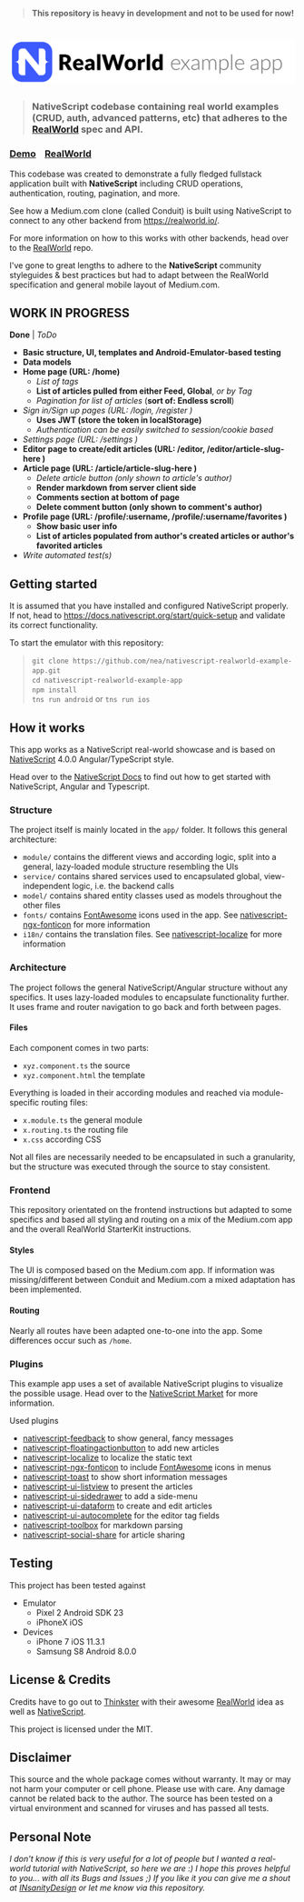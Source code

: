 > **This repository is heavy in development and not to be used for now!**

# ![RealWorld Example App](logo.png)
> ### NativeScript codebase containing real world examples (CRUD, auth, advanced patterns, etc) that adheres to the [RealWorld](https://github.com/gothinkster/realworld) spec and API.

### [Demo](https://github.com/gothinkster/realworld)&nbsp;&nbsp;&nbsp;&nbsp;[RealWorld](https://github.com/gothinkster/realworld)

This codebase was created to demonstrate a fully fledged fullstack application built with **NativeScript** including CRUD operations, authentication, routing, pagination, and more.

See how a Medium.com clone (called Conduit) is built using NativeScript to connect to any other backend from https://realworld.io/.

For more information on how to this works with other backends, head over to the [RealWorld](https://github.com/gothinkster/realworld) repo.

I've gone to great lengths to adhere to the **NativeScript** community styleguides & best practices but had to adapt between the RealWorld specification and general mobile layout of Medium.com.

## WORK IN PROGRESS
**Done** | *ToDo*

* **Basic structure, UI, templates and Android-Emulator-based testing**
* **Data models**
* **Home page (URL: /home)**
  * *List of tags*
  * **List of articles pulled from either Feed, Global**, *or by Tag*
  * *Pagination for list of articles* (**sort of: Endless scroll**)
* *Sign in/Sign up pages (URL: /login, /register )*
  * **Uses JWT (store the token in localStorage)**
  * *Authentication can be easily switched to session/cookie based*
* *Settings page (URL: /settings )*
* **Editor page to create/edit articles (URL: /editor, /editor/article-slug-here )**
* **Article page (URL: /article/article-slug-here )**
  * *Delete article button (only shown to article's author)*
  * **Render markdown from server client side**
  * **Comments section at bottom of page**
  * **Delete comment button (only shown to comment's author)**
* **Profile page (URL: /profile/:username, /profile/:username/favorites )**
  * **Show basic user info**
  * **List of articles populated from author's created articles or author's favorited articles**
* *Write automated test(s)*

## Getting started
It is assumed that you have installed and configured NativeScript properly. If not, head to https://docs.nativescript.org/start/quick-setup and validate its correct functionality.

To start the emulator with this repository:
  > `git clone https://github.com/nea/nativescript-realworld-example-app.git`  
  > `cd nativescript-realworld-example-app`  
  > `npm install`  
  > `tns run android` or `tns run ios`

## How it works
This app works as a NativeScript real-world showcase and is based on [NativeScript](https://nativescript.org) 4.0.0 Angular/TypeScript style.

Head over to the [NativeScript Docs](https://docs.nativescript.org/angular/start/introduction) to find out how to get started with NativeScript, Angular and Typescript.

### Structure
The project itself is mainly located in the `app/` folder. It follows this general architecture:
* `module/` contains the different views and according logic, split into a general, lazy-loaded module structure resembling the UIs
* `service/` contains shared services used to encapsulated global, view-independent logic, i.e. the backend calls
* `model/` contains shared entity classes used as models throughout the other files
* `fonts/` contains [FontAwesome](https://fontawesome.com/v4.7.0/) icons used in the app. See [nativescript-ngx-fonticon](https://market.nativescript.org/plugins/nativescript-ngx-fonticon) for more information
* `i18n/` contains the translation files. See [nativescript-localize](https://market.nativescript.org/plugins/nativescript-localize) for more information

### Architecture
The project follows the general NativeScript/Angular structure without any specifics. It uses lazy-loaded modules to encapsulate functionality further. It uses frame and router navigation to go back and forth between pages.

#### Files
Each component comes in two parts:
* `xyz.component.ts` the source
* `xyz.component.html` the template

Everything is loaded in their according modules and reached via module-specific routing files:
* `x.module.ts` the general module
* `x.routing.ts` the routing file
* `x.css` according CSS

Not all files are necessarily needed to be encapsulated in such a granularity, but the structure was executed through the source to stay consistent.

### Frontend
This repository orientated on the frontend instructions but adapted to some specifics and based all styling and routing on a mix of the Medium.com app and the overall RealWorld StarterKit instructions.

#### Styles
The UI is composed based on the Medium.com app. If information was missing/different between Conduit and Medium.com a mixed adaptation has been implemented.

#### Routing 
Nearly all routes have been adapted one-to-one into the app. Some differences occur such as `/home`.

### Plugins
This example app uses a set of available NativeScript plugins to visualize the possible usage. Head over to the [NativeScript Market](https://market.nativescript.org/) for more information.

Used plugins
* [nativescript-feedback](https://market.nativescript.org/plugins/nativescript-feedback) to show general, fancy messages
* [nativescript-floatingactionbutton](https://market.nativescript.org/plugins/nativescript-floatingactionbutton) to add new articles
* [nativescript-localize](https://market.nativescript.org/plugins/nativescript-localize) to localize the static text
* [nativescript-ngx-fonticon](https://market.nativescript.org/plugins/nativescript-ngx-fonticon) to include [FontAwesome](https://fontawesome.com/) icons in menus
* [nativescript-toast](https://market.nativescript.org/plugins/nativescript-toast) to show short information messages
* [nativescript-ui-listview](https://market.nativescript.org/plugins/nativescript-ui-listview) to present the articles
* [nativescript-ui-sidedrawer](https://market.nativescript.org/plugins/nativescript-ui-sidedrawer) to add a side-menu
* [nativescript-ui-dataform](https://market.nativescript.org/plugins/nativescript-ui-dataform) to create and edit articles
* [nativescript-ui-autocomplete](https://market.nativescript.org/plugins/nativescript-ui-autocomplete) for the editor tag fields
* [nativescript-toolbox](https://market.nativescript.org/plugins/nativescript-toolbox) for markdown parsing
* [nativescript-social-share](https://market.nativescript.org/plugins/nativescript-social-share) for article sharing

## Testing
This project has been tested against
* Emulator
  * Pixel 2 Android SDK 23
  * iPhoneX iOS
* Devices
  * iPhone 7 iOS 11.3.1
  * Samsung S8 Android 8.0.0
  
## License & Credits
Credits have to go out to [Thinkster](https://thinkster.io/) with their awesome [RealWorld](https://github.com/gothinkster/realworld) idea as well as [NativeScript](https://www.nativescript.org/).

This project is licensed under the MIT.

## Disclaimer
This source and the whole package comes without warranty. It may or may not harm your computer or cell phone. Please use with care. Any damage cannot be related back to the author. The source has been tested on a virtual environment and scanned for viruses and has passed all tests.

## Personal Note
*I don't know if this is very useful for a lot of people but I wanted a real-world tutorial with NativeScript, so here we are :) I hope this proves helpful to you... with all its Bugs and Issues ;) If you like it you can give me a shout at [INsanityDesign](https://insanitydesign.com) or let me know via this repository.*
